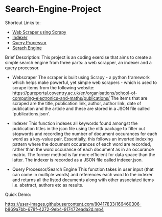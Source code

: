 # Search-Engine-Project
Shortcut Links to:

* [Web Scraper using Scrapy](https://github.com/vpagador/publications-IR-project/blob/main/search_engine_project/crawler/crawler/crawler/spiders/publication_spider.py)
* [Indexer](https://github.com/vpagador/publications-IR-project/blob/main/query_processor/query_processor.py)
* [Query Processor](https://github.com/vpagador/publications-IR-project/blob/main/query_processor/query_processor.py)
* [Serach Engine](https://github.com/vpagador/publications-IR-project/blob/main/query_processor/search_engine.py)

Brief Description:
This project is an coding exercise that aims to create a simple search engine from three parts: a web scrapper, an indexer and a query processor. 

* Webscraper
The scraper is built using Scrapy - a python framework which helps make powerful, yet simple web scrapers - which is used to scrape items from the following website: https://pureportal.coventry.ac.uk/en/organisations/school-of-computing-electronics-and-maths/publications/ 
The items that are scraped are the title, publication link, author, author link, date of publication and the article and these are stored in a JSON file called 'publications.json'.

* Indexer
This function indexes all keywords found amongst the publication titles in the json file using the nltk package to filter out stopwords and recording the number of document occurances for each word as a key-value pair. Essentially, this follows an inverted indexing pattern where the document occurances of each word are recorded, rather than the word occurance of each document as in an occurance matrix. The former method is far more efficient for data space than the latter. The indexer is recorded as a JSON file called indexer.json.

* Query Processor/Search Engine
This function takes in user input (that can come in multiple words) and references each word to the indexer and returns all the listed documents along with other associated items i.e. abstract, authors etc as results. 

Quick Demo:

https://user-images.githubusercontent.com/80417833/166460306-b869a7bb-678f-4272-9eb4-917472eada2d.mp4

